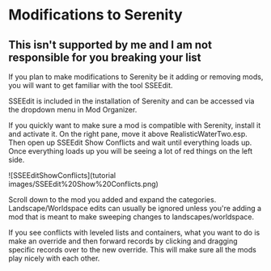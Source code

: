 # Modifications to Serenity

## This isn't supported by me and I am not responsible for you breaking your list

If you plan to make modifications to Serenity be it adding or removing mods, you will want to get familiar with the tool SSEEdit.

SSEEdit is included in the installation of Serenity and can be accessed via the dropdown menu in Mod Organizer.

If you quickly want to make sure a mod is compatible with Serenity, install it and activate it. On the right pane, move it above RealisticWaterTwo.esp. Then open up SSEEdit Show Conflicts and wait until everything loads up. Once everything loads up you will be seeing a lot of red things on the left side.

![SSEEditShowConflicts](tutorial images/SSEEdit%20Show%20Conflicts.png)

Scroll down to the mod you added and expand the categories. Landscape/Worldspace edits can usually be ignored unless you're adding a mod that is meant to make sweeping changes to landscapes/worldspace.

If you see conflicts with leveled lists and containers, what you want to do is make an override and then forward records by clicking and dragging specific records over to the new override. This will make sure all the mods play nicely with each other.

